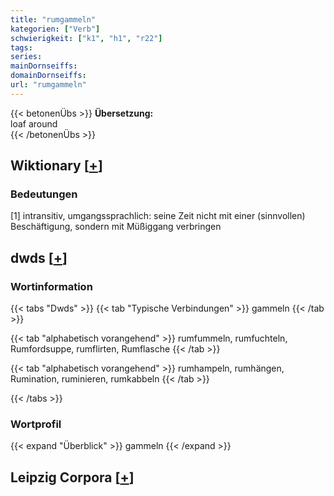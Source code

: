 ```yaml
---
title: "rumgammeln"
kategorien: ["Verb"]
schwierigkeit: ["k1", "h1", "r22"]
tags:
series:
mainDornseiffs:
domainDornseiffs:
url: "rumgammeln"
---
```


{{< betonenÜbs >}}
**Übersetzung:**  
loaf  around  
{{< /betonenÜbs >}}

## Wiktionary [[+](https://de.wiktionary.org/wiki/rumgammeln)]

### Bedeutungen
[1] intransitiv, umgangssprachlich: seine Zeit nicht mit einer (sinnvollen) Beschäftigung, sondern mit Müßiggang verbringen  



## dwds [[+](https://www.dwds.de/wb/rumgammeln)]

### Wortinformation
{{< tabs "Dwds" >}}
{{< tab "Typische Verbindungen" >}}
gammeln
{{< /tab >}}

{{< tab "alphabetisch vorangehend" >}}
rumfummeln, rumfuchteln, Rumfordsuppe, rumflirten, Rumflasche
{{< /tab >}}

{{< tab "alphabetisch vorangehend" >}}
rumhampeln, rumhängen, Rumination, ruminieren, rumkabbeln
{{< /tab >}}

{{< /tabs >}}

### Wortprofil
{{< expand "Überblick" >}} gammeln {{< /expand >}}

## Leipzig Corpora [[+](https://corpora.uni-leipzig.de/en/res?word=rumgammeln&corpusId=deu_newscrawl-public_2018)]

